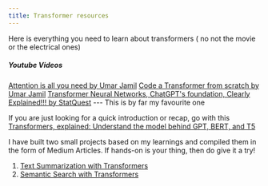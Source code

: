 ```yaml
---
title: Transformer resources
---
```


Here is everything you need to learn about transformers ( no not the movie or the electrical ones)

##### Youtube Videos

[Attention is all you need by Umar Jamil](https://www.youtube.com/watch?v=bCz4OMemCcA)
[Code a Transformer from scratch by Umar Jamil](https://youtu.be/ISNdQcPhsts?si=0NaUTqOlP9T7uOOF)
[Transformer Neural Networks, ChatGPT's foundation, Clearly Explained!!! by StatQuest](https://www.youtube.com/watch?v=zxQyTK8quyY) --- This is by far my favourite one

If you are just looking for a quick introduction or recap, go with this
[ Transformers, explained: Understand the model behind GPT, BERT, and T5](https://www.youtube.com/watch?v=SZorAJ4I-sA)

I have built two small projects based on my learnings and compiled them in the form of Medium Articles. If hands-on is your thing, then do give it a try!

1. [Text Summarization with Transformers]()
2. [Semantic Search with Transformers]()
